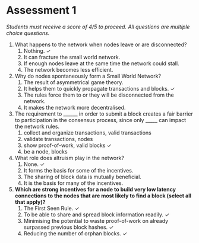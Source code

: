 # Assessment 1



_Students must receive a score of 4/5 to proceed. All questions are multiple choice questions._

1. What happens to the network when nodes leave or are disconnected?
   1. Nothing.  ✓
   2. It can fracture the small world network.&#x20;
   3. If enough nodes leave at the same time the network could stall.&#x20;
   4. The network becomes less efficient.&#x20;
2. Why do nodes spontaneously form a Small World Network?
   1. The result of asymmetrical game theory.&#x20;
   2. It helps them to quickly propagate transactions and blocks.  ✓
   3. The rules force them to or they will be disconnected from the network.&#x20;
   4. It makes the network more decentralised.
3. The requirement to  \_\_\_\_\_\_ in order to submit a block creates a fair barrier to participation in the consensus process, since only \_\_\_\_\_ can impact the network rules.
   1. collect and organize transactions, valid transactions&#x20;
   2. validate transactions, nodes&#x20;
   3. show proof-of-work, valid blocks  ✓
   4. be a node, blocks&#x20;
4. What role does altruism play in the network?
   1. None.  ✓
   2. It forms the basis for some of the incentives.&#x20;
   3. The sharing of block data is mutually beneficial.&#x20;
   4. It is the basis for many of the incentives.&#x20;
5. **Which are strong incentives for a node to build very low latency connections to the nodes that are most likely to find a block (select all that apply)?**
   1. The First Seen Rule.  ✓
   2. To be able to share and spread block information readily.  ✓
   3. Minimising the potential to waste proof-of-work on already surpassed previous block hashes.  ✓
   4. Reducing the number of orphan blocks.  ✓

